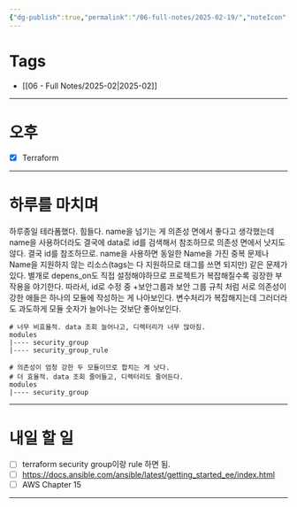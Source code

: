 ```yaml
---
{"dg-publish":true,"permalink":"/06-full-notes/2025-02-19/","noteIcon":""}
---
```


# Tags
- [[06 - Full Notes/2025-02\|2025-02]]

---
# 오후
- [x] Terraform 
---
# 하루를 마치며
하루종일 테라폼했다. 힘들다. name을 넘기는 게 의존성 면에서 좋다고 생각했는데 name을 사용하더라도 결국에 data로 id를 검색해서 참조하므로 의존성 면에서 낫지도 않다. 결국 id를 참조하므로.
name을 사용하면 동일한 Name을 가진 중복 문제나 Name을 지원하지 않는 리소스(tags는 다 지원하므로 태그를 쓰면 되지만) 같은 문제가 있다.
별개로 depens_on도 직접 설정해야하므로 프로젝트가 복잡해질수록 굉장한 부작용을 야기한다. 따라서, id로 수정 중
+보안그룹과 보안 그룹 규칙 처럼 서로 의존성이 강한 애들은 하나의 모듈에 작성하는 게 나아보인다.  변수처리가 복잡해지는데 그러더라도 과도하게 모듈 숫자가 늘어나는 것보단 좋아보인다.

```
# 너무 비효율적. data 조회 늘어나고, 디렉터리가 너무 많아짐.
modules
|---- security_group
|---- security_group_rule

# 의존성이 엄청 강한 두 모듈이므로 합치는 게 낫다.
# 더 효율적. data 조회 줄어들고, 디렉터리도 줄어든다.
modules
|---- security_group
```

---
# 내일 할 일
- [ ] terraform security group이랑 rule 하면 됨.
- [ ] https://docs.ansible.com/ansible/latest/getting_started_ee/index.html
- [ ] AWS Chapter 15
---
